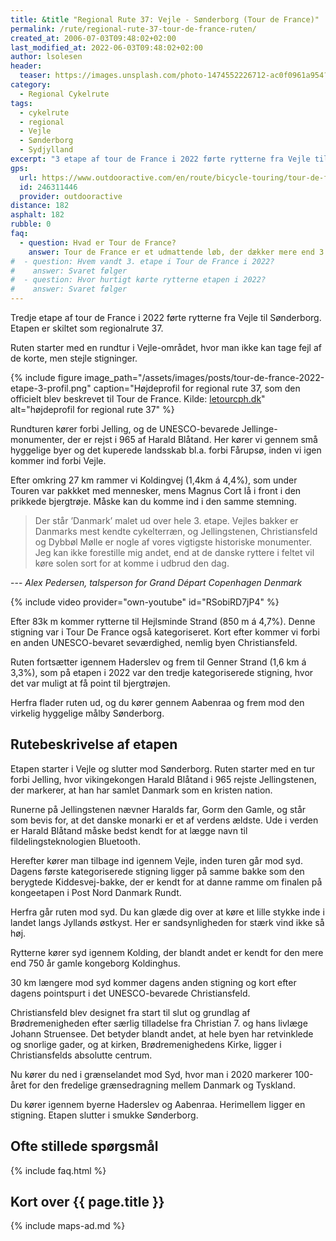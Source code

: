 ```yaml
---
title: &title "Regional Rute 37: Vejle - Sønderborg (Tour de France)"
permalink: /rute/regional-rute-37-tour-de-france-ruten/
created_at: 2006-07-03T09:48:02+02:00
last_modified_at: 2022-06-03T09:48:02+02:00
author: lsolesen
header:
  teaser: https://images.unsplash.com/photo-1474552226712-ac0f0961a954?ixlib=rb-1.2.1&ixid=eyJhcHBfaWQiOjEyMDd9&auto=format&fit=crop&h=300&w=400&q=10
category:
  - Regional Cykelrute
tags:
  - cykelrute
  - regional
  - Vejle
  - Sønderborg
  - Sydjylland
excerpt: "3 etape af tour de France i 2022 førte rytterne fra Vejle til Sønderborg. Etapen er skiltet som regionalrute 37."
gps:
  url: https://www.outdooractive.com/en/route/bicycle-touring/tour-de-france-etape-3-vejle-sonderborg-regional-cykelrute-37/246311446/
  id: 246311446
  provider: outdooractive
distance: 182
asphalt: 182
rubble: 0
faq:
  - question: Hvad er Tour de France?
    answer: Tour de France er et udmattende løb, der dækker mere end 3.000 km i løbet af 23 dage. Rytterne møder stejle stigninger, farlige nedkørsler og blæsende veje, mens de gennemkrydser det franske landskab. I 2022 startede Tour de France i Danmark, og det har bll.a. affødt regional rute 37, som går fra Vejle til Sønderborg.
#  - question: Hvem vandt 3. etape i Tour de France i 2022?
#    answer: Svaret følger
#  - question: Hvor hurtigt kørte rytterne etapen i 2022?
#    answer: Svaret følger
---
```


Tredje etape af tour de France i 2022 førte rytterne fra Vejle til Sønderborg. Etapen er skiltet som regionalrute 37.

Ruten starter med en rundtur i Vejle-området, hvor man ikke kan tage fejl af de korte, men stejle stigninger.

{% include figure image_path="/assets/images/posts/tour-de-france-2022-etape-3-profil.png" caption="Højdeprofil for regional rute 37, som den officielt blev beskrevet til Tour de France. Kilde: [letourcph.dk](https://letourcph.dk/oplev-tre-etaper/3-etape/kort-detaljer)" alt="højdeprofil for regional rute 37" %}

Rundturen kører forbi Jelling, og de UNESCO-bevarede Jellinge-monumenter, der er rejst i 965 af Harald Blåtand. Her kører vi gennem små hyggelige byer og det kuperede landsskab bl.a. forbi Fårupsø, inden vi igen kommer ind forbi Vejle.

Efter omkring 27 km rammer vi Koldingvej (1,4km á 4,4%), som under Touren var pakkket med mennesker, mens Magnus Cort lå i front i den prikkede bjergtrøje. Måske kan du komme ind i den samme stemning.

> Der står ’Danmark’ malet ud over hele 3. etape. Vejles bakker er Danmarks mest kendte cykelterræn, og Jellingstenen, Christiansfeld og Dybbøl Mølle er nogle af vores vigtigste historiske monumenter. Jeg kan ikke forestille mig andet, end at de danske ryttere i feltet vil køre solen sort for at komme i udbrud den dag.

--- <cite>Alex Pedersen, talsperson for Grand Départ Copenhagen Denmark</cite>

{% include video provider="own-youtube" id="RSobiRD7jP4" %}

Efter 83k m kommer rytterne til Hejlsminde Strand (850 m á 4,7%). Denne stigning var i Tour De France også kategoriseret. Kort efter kommer vi forbi en anden UNESCO-bevaret seværdighed, nemlig byen Christiansfeld.

Ruten fortsætter igennem Haderslev og frem til Genner Strand (1,6 km á 3,3%), som på etapen i 2022 var den tredje kategoriserede stigning, hvor det var muligt at få point til bjergtrøjen.

Herfra flader ruten ud, og du kører gennem Aabenraa og frem mod den virkelig hyggelige målby Sønderborg. 

## Rutebeskrivelse af etapen

Etapen starter i Vejle og slutter mod Sønderborg. Ruten starter med en tur forbi Jelling, hvor vikingekongen Harald Blåtand i 965 rejste Jellingstenen, der markerer, at han har samlet Danmark som en kristen nation.

Runerne på Jellingstenen nævner Haralds far, Gorm den Gamle, og står som bevis for, at det danske monarki er et af verdens ældste. Ude i verden er Harald Blåtand måske bedst kendt for at lægge navn til fildelingsteknologien Bluetooth.

Herefter kører man tilbage ind igennem Vejle, inden turen går mod syd. Dagens første kategoriserede stigning ligger på samme bakke som den berygtede Kiddesvej-bakke, der er kendt for at danne ramme om finalen på kongeetapen i Post Nord Danmark Rundt.

Herfra går ruten mod syd. Du kan glæde dig over at køre et lille stykke inde i landet langs Jyllands østkyst. Her er sandsynligheden for stærk vind ikke så høj.

Rytterne kører syd igennem Kolding, der blandt andet er kendt for den mere end 750 år gamle kongeborg Koldinghus.

30 km længere mod syd kommer dagens anden stigning og kort efter dagens pointspurt i det UNESCO-bevarede Christiansfeld.

Christiansfeld blev designet fra start til slut og grundlag af Brødremenigheden efter særlig tilladelse fra Christian 7. og hans livlæge Johann Struensee. Det betyder blandt andet, at hele byen har retvinklede og snorlige gader, og at kirken, Brødremenighedens Kirke, ligger i Christiansfelds absolutte centrum.

Nu kører du ned i grænselandet mod Syd, hvor man i 2020 markerer 100-året for den fredelige grænsedragning mellem Danmark og Tyskland.

Du kører igennem byerne Haderslev og Aabenraa. Herimellem ligger en stigning. Etapen slutter i smukke Sønderborg.

## Ofte stillede spørgsmål

{% include faq.html %}

## Kort over {{ page.title }}

{% include maps-ad.md %}
